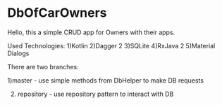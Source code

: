 # DbOfCarOwners

Hello, this a simple CRUD app for Owners with their apps.

Used Technologies: 
1)Kotlin
2)Dagger 2
3)SQLite
4)RxJava 2
5)Material Dialogs

There are two branches:

1)master - use simple methods from DbHelper to make DB requests

2) repository - use repository pattern to interact with DB
